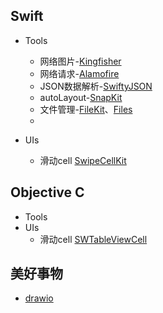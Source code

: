## Swift

* Tools

  * 网络图片-[Kingfisher](https://github.com/onevcat/Kingfisher)
  * 网络请求-[Alamofire](https://github.com/Alamofire/Alamofire)
  * JSON数据解析-[SwiftyJSON](https://github.com/SwiftyJSON/SwiftyJSON)
  * autoLayout-[SnapKit](https://github.com/SnapKit/SnapKit)
  * 文件管理-[FileKit](https://github.com/nvzqz/FileKit)、[Files](https://github.com/JohnSundell/Files)
  * 

* UIs
  * 滑动cell [SwipeCellKit](https://github.com/SwipeCellKit/SwipeCellKit)


## Objective C

* Tools
* UIs
  * 滑动cell [SWTableViewCell](https://github.com/CEWendel/SWTableViewCell)
  
  

## 美好事物

* [drawio](https://github.com/jgraph/drawio)
